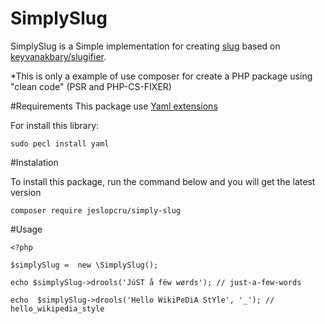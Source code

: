 # SimplySlug

SimplySlug is a Simple implementation for creating [slug](http://en.wikipedia.org/wiki/Semantic_URL#Slug) based on [keyvanakbary/slugifier](https://github.com/keyvanakbary/slugifier).

*This is only a example of use composer for create a PHP package using "clean code" (PSR and PHP-CS-FIXER)

#Requirements
This package use [Yaml extensions](http://php.net/manual/en/intro.yaml.php)

For install this library:
```
sudo pecl install yaml
```

#Instalation

To install this package, run the command below and you will get the latest version
```
composer require jeslopcru/simply-slug
```

#Usage

```
<?php

$simplySlug =  new \SimplySlug();

echo $simplySlug->drools('JúST å fëw wørds'); // just-a-few-words

echo  $simplySlug->drools('Hello WikiPeDiA StYle', '_'); // hello_wikipedia_style

```
